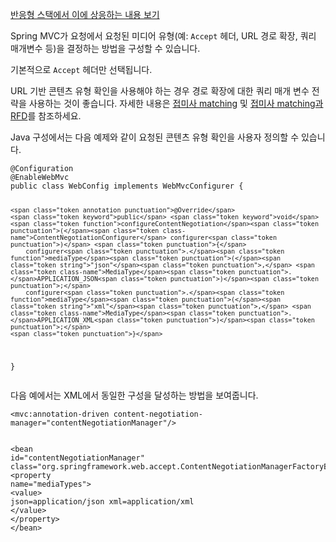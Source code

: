 <p><a href="https://docs.spring.io/spring-framework/reference/web/webflux/config.html#webflux-config-content-negotiation">반응형 스택에서 이에 상응하는 내용 보기</a></p>
<p>Spring MVC가 요청에서 요청된 미디어 유형(예: <code>Accept</code> 헤더, URL 경로 확장, 쿼리 매개변수 등)을 결정하는 방법을 구성할 수 있습니다.</p>
<p>기본적으로 <code>Accept</code> 헤더만 선택됩니다.</p>
<p>URL 기반 콘텐츠 유형 확인을 사용해야 하는 경우 경로 확장에 대한 쿼리 매개 변수 전략을 사용하는 것이 좋습니다. 자세한 내용은 <a href="https://docs.spring.io/spring-framework/reference/web/webmvc/mvc-controller/ann-requestmapping.html#mvc-ann-requestmapping-suffix-pattern-match">접미사 matching</a> 및 <a href="https://docs.spring.io/spring-framework/reference/web/webmvc/mvc-controller/ann-requestmapping.html#mvc-ann-requestmapping-rfd">접미사 matching과 RFD</a>를 참조하세요.</p>
<p>Java 구성에서는 다음 예제와 같이 요청된 콘텐츠 유형 확인을 사용자 정의할 수 있습니다.</p>
<pre><code class="language-java"><span class="token annotation punctuation">@Configuration</span>
<span class="token annotation punctuation">@EnableWebMvc</span>
<span class="token keyword">public</span> <span class="token keyword">class</span> <span class="token class-name">WebConfig</span> <span class="token keyword">implements</span> <span class="token class-name">WebMvcConfigurer</span> <span class="token punctuation">{</span>

	<span class="token annotation punctuation">@Override</span>
	<span class="token keyword">public</span> <span class="token keyword">void</span> <span class="token function">configureContentNegotiation</span><span class="token punctuation">(</span><span class="token class-name">ContentNegotiationConfigurer</span> configurer<span class="token punctuation">)</span> <span class="token punctuation">{</span>
		configurer<span class="token punctuation">.</span><span class="token function">mediaType</span><span class="token punctuation">(</span><span class="token string">"json"</span><span class="token punctuation">,</span> <span class="token class-name">MediaType</span><span class="token punctuation">.</span>APPLICATION_JSON<span class="token punctuation">)</span><span class="token punctuation">;</span>
		configurer<span class="token punctuation">.</span><span class="token function">mediaType</span><span class="token punctuation">(</span><span class="token string">"xml"</span><span class="token punctuation">,</span> <span class="token class-name">MediaType</span><span class="token punctuation">.</span>APPLICATION_XML<span class="token punctuation">)</span><span class="token punctuation">;</span>
	<span class="token punctuation">}</span>
<span class="token punctuation">}</span></code></pre>
<p>다음 예에서는 XML에서 동일한 구성을 달성하는 방법을 보여줍니다.</p>
<pre><code class="language-xml"><span class="token tag"><span class="token tag"><span class="token punctuation">&lt;</span><span class="token namespace">mvc:</span>annotation-driven</span> <span class="token attr-name">content-negotiation-manager</span><span class="token attr-value"><span class="token punctuation">=</span><span class="token punctuation">"</span>contentNegotiationManager<span class="token punctuation">"</span></span><span class="token punctuation">/&gt;</span></span>

<span class="token tag"><span class="token tag"><span class="token punctuation">&lt;</span>bean</span> <span class="token attr-name">id</span><span class="token attr-value"><span class="token punctuation">=</span><span class="token punctuation">"</span>contentNegotiationManager<span class="token punctuation">"</span></span> <span class="token attr-name">class</span><span class="token attr-value"><span class="token punctuation">=</span><span class="token punctuation">"</span>org.springframework.web.accept.ContentNegotiationManagerFactoryBean<span class="token punctuation">"</span></span><span class="token punctuation">&gt;</span></span>
	<span class="token tag"><span class="token tag"><span class="token punctuation">&lt;</span>property</span> <span class="token attr-name">name</span><span class="token attr-value"><span class="token punctuation">=</span><span class="token punctuation">"</span>mediaTypes<span class="token punctuation">"</span></span><span class="token punctuation">&gt;</span></span>
		<span class="token tag"><span class="token tag"><span class="token punctuation">&lt;</span>value</span><span class="token punctuation">&gt;</span></span>
			json=application/json
			xml=application/xml
		<span class="token tag"><span class="token tag"><span class="token punctuation">&lt;/</span>value</span><span class="token punctuation">&gt;</span></span>
	<span class="token tag"><span class="token tag"><span class="token punctuation">&lt;/</span>property</span><span class="token punctuation">&gt;</span></span>
<span class="token tag"><span class="token tag"><span class="token punctuation">&lt;/</span>bean</span><span class="token punctuation">&gt;</span></span></code></pre>
